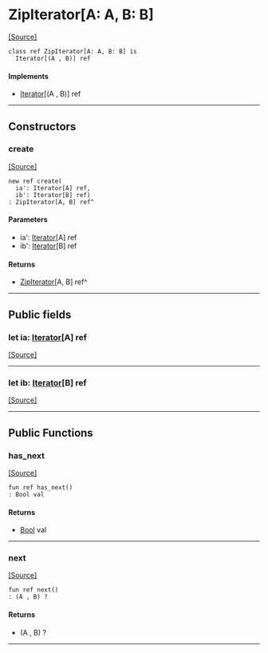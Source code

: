 # ZipIterator\[A: A, B: B\]
<span class="source-link">[[Source]](src/semver-__-utils/iterators.md#L8)</span>
```pony
class ref ZipIterator[A: A, B: B] is
  Iterator[(A , B)] ref
```

#### Implements

* [Iterator](builtin-Iterator.md)\[(A , B)\] ref

---

## Constructors

### create
<span class="source-link">[[Source]](src/semver-__-utils/iterators.md#L12)</span>


```pony
new ref create(
  ia': Iterator[A] ref,
  ib': Iterator[B] ref)
: ZipIterator[A, B] ref^
```
#### Parameters

*   ia': [Iterator](builtin-Iterator.md)\[A\] ref
*   ib': [Iterator](builtin-Iterator.md)\[B\] ref

#### Returns

* [ZipIterator](semver-..-utils-ZipIterator.md)\[A, B\] ref^

---

## Public fields

### let ia: [Iterator](builtin-Iterator.md)\[A\] ref
<span class="source-link">[[Source]](src/semver-__-utils/iterators.md#L9)</span>



---

### let ib: [Iterator](builtin-Iterator.md)\[B\] ref
<span class="source-link">[[Source]](src/semver-__-utils/iterators.md#L10)</span>



---

## Public Functions

### has_next
<span class="source-link">[[Source]](src/semver-__-utils/iterators.md#L16)</span>


```pony
fun ref has_next()
: Bool val
```

#### Returns

* [Bool](builtin-Bool.md) val

---

### next
<span class="source-link">[[Source]](src/semver-__-utils/iterators.md#L19)</span>


```pony
fun ref next()
: (A , B) ?
```

#### Returns

* (A , B) ?

---

